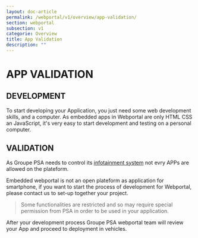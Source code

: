 ```yaml
---
layout: doc-article
permalink: /webportal/v1/overview/app-validation/
section: webportal
subsection: v1
categorie: Overview
title: App Validation
description: ""
---
```


# APP VALIDATION

## DEVELOPMENT

To start developing your Application, you just need some web development skills, and a computer. As embedded apps in Webportal are only HTML CSS an JavaScript, it's very easy to start development and testing on a personal computer.

## VALIDATION 

As Groupe PSA needs to control its [infotainment system]({{site.baseurl}}/webportal/v1/overview/infotainment-system/#article) not evry APPs are allowed on the plateform. 

Embedded webportal is not an open plateform as application for smartphone, if you want to start the process of development for Webportal, please contact us to set-up together your project.

>Some functionalities are restricted and so may require special permission from PSA in order to be used in your application.

After your development process Groupe PSA webportal team will review your App and proceed to deployment in vehicles.